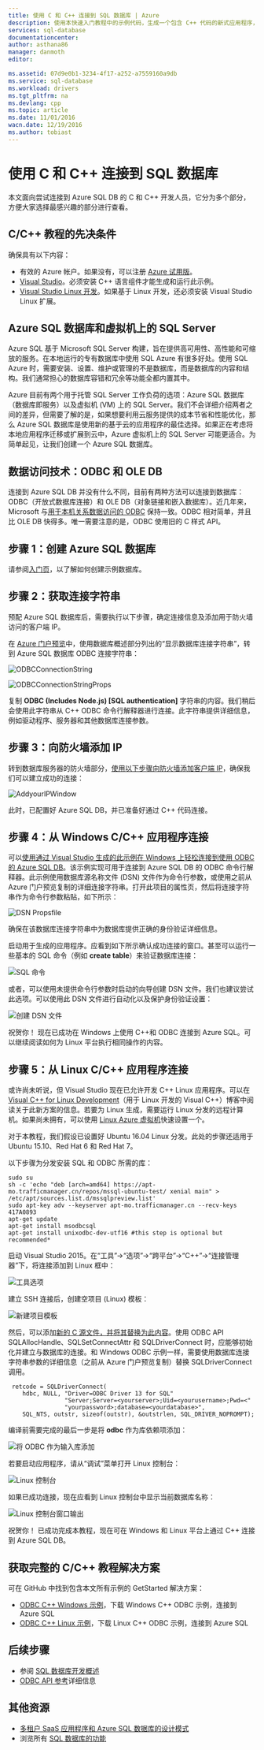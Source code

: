 ```yaml
---
title: 使用 C 和 C++ 连接到 SQL 数据库 | Azure
description: 使用本快速入门教程中的示例代码，生成一个包含 C++ 代码的新式应用程序，该应用程序由云中强大的关系数据库 Azure SQL 数据库提供支持。
services: sql-database
documentationcenter: 
author: asthana86
manager: danmoth
editor: 

ms.assetid: 07d9e0b1-3234-4f17-a252-a7559160a9db
ms.service: sql-database
ms.workload: drivers
ms.tgt_pltfrm: na
ms.devlang: cpp
ms.topic: article
ms.date: 11/01/2016
wacn.date: 12/19/2016
ms.author: tobiast
---
```


# 使用 C 和 C++ 连接到 SQL 数据库
本文面向尝试连接到 Azure SQL DB 的 C 和 C++ 开发人员，它分为多个部分，方便大家选择最感兴趣的部分进行查看。

## C/C++ 教程的先决条件
确保具有以下内容：

* 有效的 Azure 帐户。如果没有，可以注册 [Azure 试用版](https://www.azure.cn/pricing/1rmb-trial/)。
* [Visual Studio](https://www.visualstudio.com/downloads/)。必须安装 C++ 语言组件才能生成和运行此示例。
* [Visual Studio Linux 开发](https://visualstudiogallery.msdn.microsoft.com/725025cf-7067-45c2-8d01-1e0fd359ae6e)。如果基于 Linux 开发，还必须安装 Visual Studio Linux 扩展。

## <a id="AzureSQL"></a>Azure SQL 数据库和虚拟机上的 SQL Server
Azure SQL 基于 Microsoft SQL Server 构建，旨在提供高可用性、高性能和可缩放的服务。在本地运行的专有数据库中使用 SQL Azure 有很多好处。使用 SQL Azure 时，需要安装、设置、维护或管理的不是数据库，而是数据库的内容和结构。我们通常担心的数据库容错和冗余等功能全都内置其中。

Azure 目前有两个用于托管 SQL Server 工作负荷的选项：Azure SQL 数据库（数据库即服务）以及虚拟机 (VM) 上的 SQL Server。我们不会详细介绍两者之间的差异，但需要了解的是，如果想要利用云服务提供的成本节省和性能优化，那么 Azure SQL 数据库是使用新的基于云的应用程序的最佳选择。如果正在考虑将本地应用程序迁移或扩展到云中，Azure 虚拟机上的 SQL Server 可能更适合。为简单起见，让我们创建一个 Azure SQL 数据库。

## <a id="ODBC"></a>数据访问技术：ODBC 和 OLE DB
连接到 Azure SQL DB 并没有什么不同，目前有两种方法可以连接到数据库：ODBC（开放式数据库连接）和 OLE DB（对象链接和嵌入数据库）。近几年来，Microsoft 与[用于本机关系数据访问的 ODBC](https://blogs.msdn.microsoft.com/sqlnativeclient/2011/08/29/microsoft-is-aligning-with-odbc-for-native-relational-data-access/) 保持一致。ODBC 相对简单，并且比 OLE DB 快得多。唯一需要注意的是，ODBC 使用旧的 C 样式 API。

## <a id="Create"></a>步骤 1：创建 Azure SQL 数据库
请参阅[入门页](./sql-database-get-started.md)，以了解如何创建示例数据库。

## <a id="ConnectionString"></a>步骤 2：获取连接字符串
预配 Azure SQL 数据库后，需要执行以下步骤，确定连接信息及添加用于防火墙访问的客户端 IP。

在 [Azure 门户预览](https://portal.azure.cn/)中，使用数据库概述部分列出的“显示数据库连接字符串”，转到 Azure SQL 数据库 ODBC 连接字符串：

![ODBCConnectionString](./media/sql-database-develop-cplusplus-simple/azureportal.png)  

![ODBCConnectionStringProps](./media/sql-database-develop-cplusplus-simple/dbconnection.png)  

复制 **ODBC (Includes Node.js) [SQL authentication]** 字符串的内容。我们稍后会使用此字符串从 C++ ODBC 命令行解释器进行连接。此字符串提供详细信息，例如驱动程序、服务器和其他数据库连接参数。

## <a id="Firewall"></a>步骤 3：向防火墙添加 IP
转到数据库服务器的防火墙部分，[使用以下步骤向防火墙添加客户端 IP](./sql-database-configure-firewall-settings.md)，确保我们可以建立成功的连接：

![AddyourIPWindow](./media/sql-database-develop-cplusplus-simple/ip.png)  

此时，已配置好 Azure SQL DB，并已准备好通过 C++ 代码连接。

## <a id="Windows"></a>步骤 4：从 Windows C/C++ 应用程序连接
可以[使用通过 Visual Studio 生成的此示例在 Windows 上轻松连接到使用 ODBC 的 Azure SQL DB](https://github.com/Microsoft/VCSamples/tree/master/VC2015Samples/ODBC%20database%20sample%20%28windows%29)。该示例实现可用于连接到 Azure SQL DB 的 ODBC 命令行解释器。此示例使用数据库源名称文件 (DSN) 文件作为命令行参数，或使用之前从 Azure 门户预览复制的详细连接字符串。打开此项目的属性页，然后将连接字符串作为命令行参数粘贴，如下所示：

![DSN Propsfile](./media/sql-database-develop-cplusplus-simple/props.png)  

确保在该数据库连接字符串中为数据库提供正确的身份验证详细信息。

启动用于生成的应用程序。应看到如下所示确认成功连接的窗口。甚至可以运行一些基本的 SQL 命令（例如 **create table**）来验证数据库连接：

![SQL 命令](./media/sql-database-develop-cplusplus-simple/sqlcommands.png)  

或者，可以使用未提供命令行参数时启动的向导创建 DSN 文件。我们也建议尝试此选项。可以使用此 DSN 文件进行自动化以及保护身份验证设置：

![创建 DSN 文件](./media/sql-database-develop-cplusplus-simple/datasource.png)  

祝贺你！ 现在已成功在 Windows 上使用 C++和 ODBC 连接到 Azure SQL。可以继续阅读如何为 Linux 平台执行相同操作的内容。

## <a id="Linux"></a>步骤 5：从 Linux C/C++ 应用程序连接
或许尚未听说，但 Visual Studio 现在已允许开发 C++ Linux 应用程序。可以在 [Visual C++ for Linux Development](https://blogs.msdn.microsoft.com/vcblog/2016/03/30/visual-c-for-linux-development/)（用于 Linux 开发的 Visual C++）博客中阅读关于此新方案的信息。若要为 Linux 生成，需要运行 Linux 分发的远程计算机。如果尚未拥有，可以使用 [Linux Azure 虚拟机](../virtual-machines/virtual-machines-linux-quick-create-cli.md)快速设置一个。

对于本教程，我们假设已设置好 Ubuntu 16.04 Linux 分发。此处的步骤还适用于 Ubuntu 15.10、Red Hat 6 和 Red Hat 7。

以下步骤为分发安装 SQL 和 ODBC 所需的库：

    sudo su
    sh -c 'echo "deb [arch=amd64] https://apt-mo.trafficmanager.cn/repos/mssql-ubuntu-test/ xenial main" > /etc/apt/sources.list.d/mssqlpreview.list'
    sudo apt-key adv --keyserver apt-mo.trafficmanager.cn --recv-keys 417A0893
    apt-get update
    apt-get install msodbcsql
    apt-get install unixodbc-dev-utf16 #this step is optional but recommended*

启动 Visual Studio 2015。在“工具”->“选项”->“跨平台”->“C++”->“连接管理器”下，将连接添加到 Linux 框中：

![工具选项](./media/sql-database-develop-cplusplus-simple/tools.png)  

建立 SSH 连接后，创建空项目 (Linux) 模板：

![新建项目模板](./media/sql-database-develop-cplusplus-simple/template.png)  

然后，可以添加[新的 C 源文件，并将其替换为此内容](https://github.com/Microsoft/VCSamples/blob/master/VC2015Samples/ODBC%20database%20sample%20%28linux%29/odbcconnector/odbcconnector.c)。使用 ODBC API SQLAllocHandle、SQLSetConnectAttr 和 SQLDriverConnect 时，应能够初始化并建立与数据库的连接。和 Windows ODBC 示例一样，需要使用数据库连接字符串参数的详细信息（之前从 Azure 门户预览复制）替换 SQLDriverConnect 调用。

     retcode = SQLDriverConnect(
        hdbc, NULL, "Driver=ODBC Driver 13 for SQL"
                    "Server;Server=<yourserver>;Uid=<yourusername>;Pwd=<"
                    "yourpassword>;database=<yourdatabase>",
        SQL_NTS, outstr, sizeof(outstr), &outstrlen, SQL_DRIVER_NOPROMPT);

编译前需要完成的最后一步是将 **odbc** 作为库依赖项添加：

![将 ODBC 作为输入库添加](./media/sql-database-develop-cplusplus-simple/lib.png)  

若要启动应用程序，请从“调试”菜单打开 Linux 控制台：

![Linux 控制台](./media/sql-database-develop-cplusplus-simple/linuxconsole.png)  

如果已成功连接，现在应看到 Linux 控制台中显示当前数据库名称：

![Linux 控制台窗口输出](./media/sql-database-develop-cplusplus-simple/linuxconsolewindow.png)  

祝贺你！ 已成功完成本教程，现在可在 Windows 和 Linux 平台上通过 C++ 连接到 Azure SQL DB。

## <a id="GetSolution"></a>获取完整的 C/C++ 教程解决方案
可在 GitHub 中找到包含本文所有示例的 GetStarted 解决方案：

* [ODBC C++ Windows 示例](https://github.com/Microsoft/VCSamples/tree/master/VC2015Samples/ODBC%20database%20sample%20%28windows%29)，下载 Windows C++ ODBC 示例，连接到 Azure SQL
* [ODBC C++ Linux 示例](https://github.com/Microsoft/VCSamples/tree/master/VC2015Samples/ODBC%20database%20sample%20%28linux%29)，下载 Linux C++ ODBC 示例，连接到 Azure SQL

## 后续步骤
* 参阅 [SQL 数据库开发概述](./sql-database-develop-overview.md)
* [ODBC API 参考](https://msdn.microsoft.com/zh-cn/library/ms714562(v=vs.85).aspx)详细信息

## 其他资源
* [多租户 SaaS 应用程序和 Azure SQL 数据库的设计模式](./sql-database-design-patterns-multi-tenancy-saas-applications.md)
* 浏览所有 [SQL 数据库的功能](https://www.azure.cn/home/features/sql-database/)

<!---HONumber=Mooncake_1212_2016-->